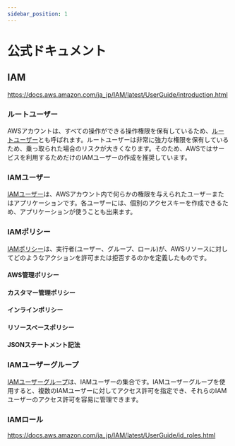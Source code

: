 ```yaml
---
sidebar_position: 1
---
```


# 公式ドキュメント

## IAM

https://docs.aws.amazon.com/ja_jp/IAM/latest/UserGuide/introduction.html

### ルートユーザー

AWSアカウントは、すべての操作ができる操作権限を保有しているため、[ルートユーザー](https://docs.aws.amazon.com/ja_jp/IAM/latest/UserGuide/id_root-user.html)とも呼ばれます。ルートユーザーは非常に強力な権限を保有しているため、乗っ取られた場合のリスクが大きくなります。そのため、AWSではサービスを利用するためだけのIAMユーザーの作成を推奨しています。

### IAMユーザー

[IAMユーザー](https://docs.aws.amazon.com/ja_jp/IAM/latest/UserGuide/id_users.html)は、AWSアカウント内で何らかの権限を与えられたユーザーまたはアプリケーションです。各ユーザーには、個別のアクセスキーを作成できるため、アプリケーションが使うことも出来ます。

### IAMポリシー

[IAMポリシー](https://docs.aws.amazon.com/ja_jp/IAM/latest/UserGuide/access_policies.html)は、実行者(ユーザー、グループ、ロール)が、AWSリソースに対してどのようなアクションを許可または拒否するのかを定義したものです。

#### AWS管理ポリシー

#### カスタマー管理ポリシー

#### インラインポリシー

#### リソースベースポリシー

#### JSONステートメント記法

### IAMユーザーグループ

[IAMユーザーグループ](https://docs.aws.amazon.com/ja_jp/IAM/latest/UserGuide/id_groups.html)は、IAMユーザーの集合です。IAMユーザーグループを使用すると、複数のIAMユーザーに対してアクセス許可を指定でき、それらのIAMユーザーのアクセス許可を容易に管理できます。

### IAMロール

https://docs.aws.amazon.com/ja_jp/IAM/latest/UserGuide/id_roles.html
